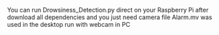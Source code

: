 You can run Drowsiness_Detection.py direct on your Raspberry Pi after download all dependencies and you just need camera 
file Alarm.mv was used in the desktop run with webcam in PC
